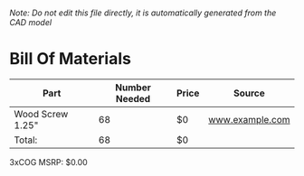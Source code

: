 ###### Note: Do not edit this file directly, it is automatically generated from the CAD model 
# Bill Of Materials 
 |Part|Number Needed|Price|Source| 
 |----|----------|-----|-----|
|Wood Screw 1.25"|68|$0|www.example.com|
|Total: |68|$0| |

 3xCOG MSRP: $0.00